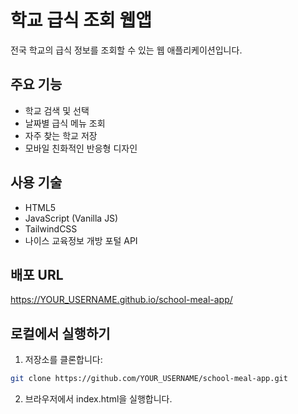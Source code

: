 # 학교 급식 조회 웹앱

전국 학교의 급식 정보를 조회할 수 있는 웹 애플리케이션입니다.

## 주요 기능

- 학교 검색 및 선택
- 날짜별 급식 메뉴 조회
- 자주 찾는 학교 저장
- 모바일 친화적인 반응형 디자인

## 사용 기술

- HTML5
- JavaScript (Vanilla JS)
- TailwindCSS
- 나이스 교육정보 개방 포털 API

## 배포 URL

https://YOUR_USERNAME.github.io/school-meal-app/

## 로컬에서 실행하기

1. 저장소를 클론합니다:
```bash
git clone https://github.com/YOUR_USERNAME/school-meal-app.git
```

2. 브라우저에서 index.html을 실행합니다. 